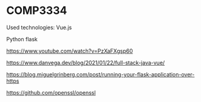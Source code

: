 # COMP3334

Used technologies:
Vue.js

Python flask

<https://www.youtube.com/watch?v=PzXaFXgsp60>

<https://www.danvega.dev/blog/2021/01/22/full-stack-java-vue/>

<https://blog.miguelgrinberg.com/post/running-your-flask-application-over-https>

<https://github.com/openssl/openssl>

